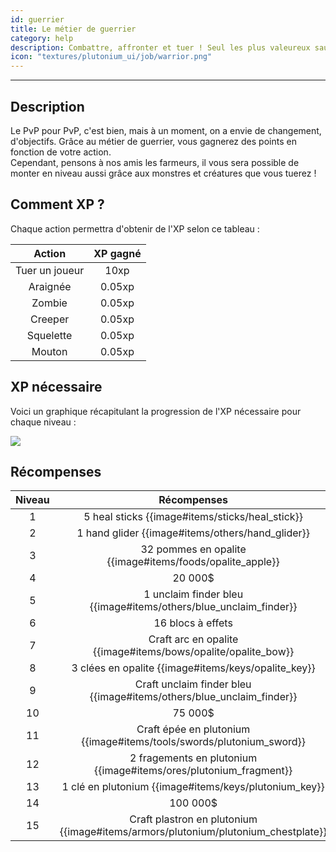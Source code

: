 ```yaml
---
id: guerrier
title: Le métier de guerrier
category: help
description: Combattre, affronter et tuer ! Seul les plus valeureux sauront atteindre la fin de cet objectif.
icon: "textures/plutonium_ui/job/warrior.png"
---
```

___
## Description

Le PvP pour PvP, c'est bien, mais à un moment, on a envie de changement, d'objectifs. Grâce au métier de guerrier, vous gagnerez des points en fonction de votre action.  
Cependant, pensons à nos amis les farmeurs, il vous sera possible de monter en niveau aussi grâce aux monstres et créatures que vous tuerez !

## Comment XP ?

Chaque action permettra d'obtenir de l'XP selon ce tableau : 

Action | XP gagné
:------: | :------:
Tuer un joueur | 10xp
Araignée | 0.05xp
Zombie | 0.05xp
Creeper | 0.05xp
Squelette | 0.05xp
Mouton | 0.05xp

## XP nécessaire

Voici un graphique récapitulant la progression de l'XP nécessaire pour chaque niveau :  

<img style="margin: 0 auto;" src="https://user-images.githubusercontent.com/66992287/161440007-6baa2d62-4cf8-4f1d-9178-cd0e0bf30c54.png">

## Récompenses

Niveau | Récompenses
:----: | :---------: 
1 | 5 heal sticks {{image#items/sticks/heal_stick}}
2 | 1 hand glider {{image#items/others/hand_glider}}
3 | 32 pommes en opalite {{image#items/foods/opalite_apple}}
4 | 20 000$
5 | 1 unclaim finder bleu {{image#items/others/blue_unclaim_finder}}
6 | 16 blocs à effets
7 | Craft arc en opalite {{image#items/bows/opalite/opalite_bow}}
8 | 3 clées en opalite {{image#items/keys/opalite_key}}
9 | Craft unclaim finder bleu {{image#items/others/blue_unclaim_finder}}
10 | 75 000$
11 | Craft épée en plutonium {{image#items/tools/swords/plutonium_sword}}
12 | 2 fragements en plutonium {{image#items/ores/plutonium_fragment}}
13 | 1 clé en plutonium {{image#items/keys/plutonium_key}}
14 | 100 000$
15 | Craft plastron en plutonium {{image#items/armors/plutonium/plutonium_chestplate}}